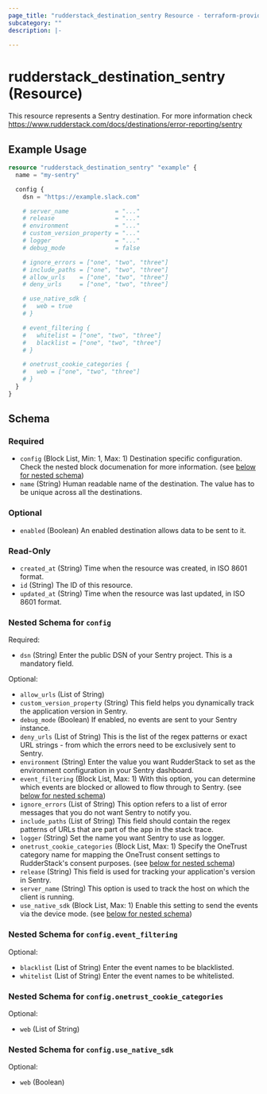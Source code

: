 ```yaml
---
page_title: "rudderstack_destination_sentry Resource - terraform-provider-rudderstack"
subcategory: ""
description: |-
  
---
```


# rudderstack_destination_sentry (Resource)

This resource represents a Sentry destination. For more information check 
https://www.rudderstack.com/docs/destinations/error-reporting/sentry

## Example Usage

```terraform
resource "rudderstack_destination_sentry" "example" {
  name = "my-sentry"

  config {
    dsn = "https://example.slack.com"

    # server_name             = "..."
    # release                 = "..."
    # environment             = "..."
    # custom_version_property = "..."
    # logger                  = "..."
    # debug_mode              = false

    # ignore_errors = ["one", "two", "three"]
    # include_paths = ["one", "two", "three"]
    # allow_urls    = ["one", "two", "three"]
    # deny_urls     = ["one", "two", "three"]

    # use_native_sdk {
    #   web = true
    # }

    # event_filtering {
    #   whitelist = ["one", "two", "three"]
    #   blacklist = ["one", "two", "three"]
    # }

    # onetrust_cookie_categories {
    #   web = ["one", "two", "three"]
    # }
  }
}
```

<!-- schema generated by tfplugindocs -->
## Schema

### Required

- `config` (Block List, Min: 1, Max: 1) Destination specific configuration. Check the nested block documenation for more information. (see [below for nested schema](#nestedblock--config))
- `name` (String) Human readable name of the destination. The value has to be unique across all the destinations.

### Optional

- `enabled` (Boolean) An enabled destination allows data to be sent to it.

### Read-Only

- `created_at` (String) Time when the resource was created, in ISO 8601 format.
- `id` (String) The ID of this resource.
- `updated_at` (String) Time when the resource was last updated, in ISO 8601 format.

<a id="nestedblock--config"></a>
### Nested Schema for `config`

Required:

- `dsn` (String) Enter the public DSN of your Sentry project. This is a mandatory field.

Optional:

- `allow_urls` (List of String)
- `custom_version_property` (String) This field helps you dynamically track the application version in Sentry.
- `debug_mode` (Boolean) If enabled, no events are sent to your Sentry instance.
- `deny_urls` (List of String) This is the list of the regex patterns or exact URL strings - from which the errors need to be exclusively sent to Sentry.
- `environment` (String) Enter the value you want RudderStack to set as the environment configuration in your Sentry dashboard.
- `event_filtering` (Block List, Max: 1) With this option, you can determine which events are blocked or allowed to flow through to Sentry. (see [below for nested schema](#nestedblock--config--event_filtering))
- `ignore_errors` (List of String) This option refers to a list of error messages that you do not want Sentry to notify you.
- `include_paths` (List of String) This field should contain the regex patterns of URLs that are part of the app in the stack trace.
- `logger` (String) Set the name you want Sentry to use as logger.
- `onetrust_cookie_categories` (Block List, Max: 1) Specify the OneTrust category name for mapping the OneTrust consent settings to RudderStack's consent purposes. (see [below for nested schema](#nestedblock--config--onetrust_cookie_categories))
- `release` (String) This field is used for tracking your application's version in Sentry.
- `server_name` (String) This option is used to track the host on which the client is running.
- `use_native_sdk` (Block List, Max: 1) Enable this setting to send the events via the device mode. (see [below for nested schema](#nestedblock--config--use_native_sdk))

<a id="nestedblock--config--event_filtering"></a>
### Nested Schema for `config.event_filtering`

Optional:

- `blacklist` (List of String) Enter the event names to be blacklisted.
- `whitelist` (List of String) Enter the event names to be whitelisted.


<a id="nestedblock--config--onetrust_cookie_categories"></a>
### Nested Schema for `config.onetrust_cookie_categories`

Optional:

- `web` (List of String)


<a id="nestedblock--config--use_native_sdk"></a>
### Nested Schema for `config.use_native_sdk`

Optional:

- `web` (Boolean)
